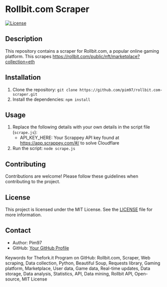 # Rollbit.com Scraper

[![License](https://img.shields.io/badge/license-MIT-blue.svg)](LICENSE)

## Description

This repository contains a scraper for Rollbit.com, a popular online gaming platform. This scrapes https://rollbit.com/public/nft/marketplace?collection=eth

## Installation

1. Clone the repository: `git clone https://github.com/pim97/rollbit.com-scraper.git`
2. Install the dependencies: `npm install`

## Usage

1. Replace the following details with your own details in the script file (`scrape.js`):
   - API_KEY_HERE: Your Scrappey API key found at https://app.scrappey.com/#/ to solve Cloudflare
2. Run the script: `node scrape.js`

## Contributing

Contributions are welcome! Please follow these guidelines when contributing to the project.

## License

This project is licensed under the MIT License. See the [LICENSE](LICENSE) file for more information.

## Contact

- Author: Pim97
- GitHub: [Your GitHub Profile](https://github.com/pim97/)

Keywords for Thefork.it Program on GitHub:
Rollbit.com, Scraper, Web scraping, Data collection, Python, Beautiful Soup, Requests library, Gaming platform, Marketplace, User data, Game data, Real-time updates, Data storage, Data analysis, Statistics, API, Data mining, Rollbit API, Open-source, MIT License